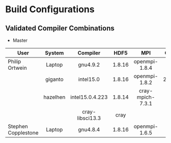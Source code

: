 # Build Configurations

## Validated Compiler Combinations

*  Master

| User                | System        | Compiler          | HDF5  | MPI             | CMake  | Makefile | Notes       |
| ------------------- |:-------------:| :----------------:|:-----:|:---------------:|:------:|:-------: |:-----------:|
| Philip Ortwein      | Laptop        | gnu4.9.2          |1.8.16 |openmpi-1.8.4    |3.4.3   |          |             |
|                     | giganto       | intel15.0         |1.8.16 |openmpi-1.8.2    |2.8.12.2|          | no autolist |
|                     | hazelhen      | intel15.0.4.223   |1.8.14 |cray-mpich-7.3.1 |3.4.2   |          | manual tecio|
|                     |               | cray-libsci13.3   |cray   |                 |        |          |             |
| Stephen Copplestone | Laptop        | gnu4.8.4          |1.8.16 |openmpi-1.6.5    | 3.2.2  |          |             |